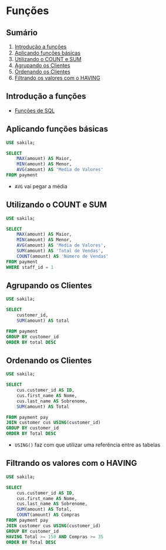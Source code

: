 # Funções

## Sumário

1. [Introdução a funções](#introdução-a-funções)
2. [Aplicando funções básicas](#aplicando-funções-básicas)
3. [Utilizando o COUNT e SUM](#utilizando-o-count-e-sum)
4. [Agrupando os Clientes](#agrupando-os-clientes)
5. [Ordenando os Clientes](#ordenando-os-clientes)
6. [Filtrando os valores com o HAVING](#filtrando-os-valores-com-o-having)

## Introdução a funções

- [Funções de SQL](https://www.w3schools.com/sqL/sql_ref_mysql.asp)

## Aplicando funções básicas

```sql
USE sakila;

SELECT 
    MAX(amount) AS Maior,
    MIN(amount) AS Menor,
    AVG(amount) AS 'Media de Valores'
FROM payment
```

- `AVG` vai pegar a média

## Utilizando o COUNT e SUM

```sql
USE sakila;

SELECT 
    MAX(amount) AS Maior,
    MIN(amount) AS Menor,
    AVG(amount) AS 'Media de Valores',
    SUM(amount) AS 'Total de Vendas',
    COUNT(amount) AS 'Número de Vendas'
FROM payment
WHERE staff_id = 1
```

## Agrupando os Clientes

```sql
USE sakila;

SELECT 
    customer_id,
    SUM(amount) AS total

FROM payment
GROUP BY customer_id
ORDER BY total DESC
```

## Ordenando os Clientes

```sql
USE sakila;

SELECT 
    cus.customer_id AS ID,
    cus.first_name AS Nome,
    cus.last_name AS Sobrenome,
    SUM(amount) AS Total

FROM payment pay
JOIN customer cus USING(customer_id)
GROUP BY customer_id
ORDER BY Total DESC
```

- `USING()` faz com que utilizar uma referência entre as tabelas

## Filtrando os valores com o HAVING

```sql
USE sakila;

SELECT 
    cus.customer_id AS ID,
    cus.first_name AS Nome,
    cus.last_name AS Sobrenome,
    SUM(amount) AS Total,
    COUNT(amount) AS Compras
FROM payment pay
JOIN customer cus USING(customer_id)
GROUP BY customer_id
HAVING Total >= 150 AND Compras >= 35
ORDER BY Total DESC
```